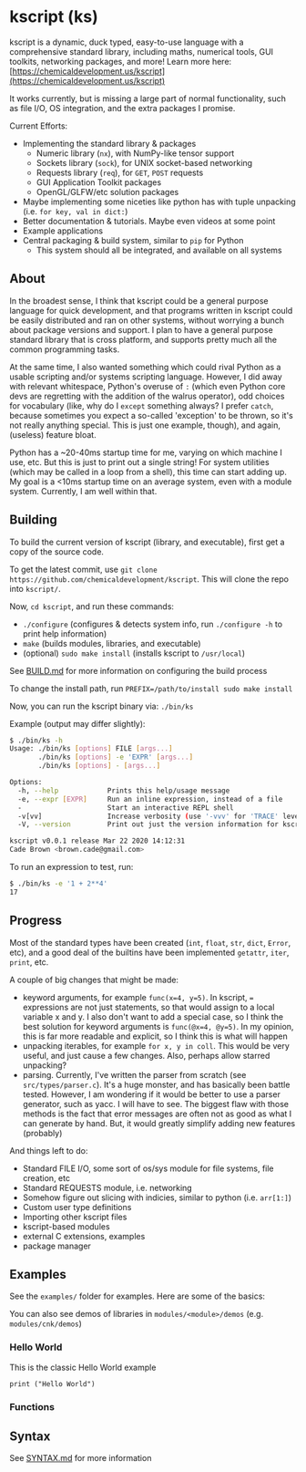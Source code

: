 # kscript (ks)

kscript is a dynamic, duck typed, easy-to-use language with a comprehensive standard library, including maths, numerical tools, GUI toolkits, networking packages, and more! Learn more here: [https://chemicaldevelopment.us/kscript](https://chemicaldevelopment.us/kscript)

It works currently, but is missing a large part of normal functionality, such as file I/O, OS integration, and the extra packages I promise.

Current Efforts:

  * Implementing the standard library & packages
    * Numeric library (`nx`), with NumPy-like tensor support
    * Sockets library (`sock`), for UNIX socket-based networking
    * Requests library (`req`), for `GET`, `POST` requests
    * GUI Application Toolkit packages
    * OpenGL/GLFW/etc solution packages
  * Maybe implementing some niceties like python has with tuple unpacking (i.e. `for key, val in dict:`)
  * Better documentation & tutorials. Maybe even videos at some point
  * Example applications
  * Central packaging & build system, similar to `pip` for Python
    * This system should all be integrated, and available on all systems


## About

In the broadest sense, I think that kscript could be a general purpose language for quick development, and that programs written in kscript could be easily distributed and ran on other systems, without worrying a bunch about package versions and support. I plan to have a general purpose standard library that is cross platform, and supports pretty much all the common programming tasks.

At the same time, I also wanted something which could rival Python as a usable scripting and/or systems scripting language. However, I did away with relevant whitespace, Python's overuse of `:` (which even Python core devs are regretting with the addition of the walrus operator), odd choices for vocabulary (like, why do I `except` something always? I prefer `catch`, because sometimes you expect a so-called 'exception' to be thrown, so it's not really anything special. This is just one example, though), and again, (useless) feature bloat.

Python has a ~20-40ms startup time for me, varying on which machine I use, etc. But this is just to print out a single string! For system utilities (which may be called in a loop from a shell), this time can start adding up. My goal is a <10ms startup time on an average system, even with a module system. Currently, I am well within that.


## Building

To build the current version of kscript (library, and executable), first get a copy of the source code.

To get the latest commit, use `git clone https://github.com/chemicaldevelopment/kscript`. This will clone the repo into `kscript/`.

Now, `cd kscript`, and run these commands:

  * `./configure` (configures & detects system info, run `./configure -h` to print help information)
  * `make` (builds modules, libraries, and executable)
  * (optional) `sudo make install` (installs kscript to `/usr/local`)

See [BUILD.md](./BUILD.md) for more information on configuring the build process

To change the install path, run `PREFIX=/path/to/install sudo make install`

Now, you can run the kscript binary via: `./bin/ks`

Example (output may differ slightly):
```bash
$ ./bin/ks -h
Usage: ./bin/ks [options] FILE [args...]
       ./bin/ks [options] -e 'EXPR' [args...]
       ./bin/ks [options] - [args...]

Options:
  -h, --help            Prints this help/usage message
  -e, --expr [EXPR]     Run an inline expression, instead of a file
  -                     Start an interactive REPL shell
  -v[vv]                Increase verbosity (use '-vvv' for 'TRACE' level)
  -V, --version         Print out just the version information for kscript

kscript v0.0.1 release Mar 22 2020 14:12:31
Cade Brown <brown.cade@gmail.com>
```

To run an expression to test, run:

```bash
$ ./bin/ks -e '1 + 2**4'
17
```


## Progress

Most of the standard types have been created (`int`, `float`, `str`, `dict`, `Error`, etc), and a good deal of the builtins have been implemented `getattr`, `iter`, `print`, etc.

A couple of big changes that might be made:

  * keyword arguments, for example `func(x=4, y=5)`. In kscript, `=` expressions are not just statements, so that would assign to a local variable x and y. I also don't want to add a special case, so I think the best solution for keyword arguments is `func(@x=4, @y=5)`. In my opinion, this is far more readable and explicit, so I think this is what will happen
  * unpacking iterables, for example `for x, y in coll`. This would be very useful, and just cause a few changes. Also, perhaps allow starred unpacking?
  * parsing. Currently, I've written the parser from scratch (see `src/types/parser.c`). It's a huge monster, and has basically been battle tested. However, I am wondering if it would be better to use a parser generator, such as yacc. I will have to see. The biggest flaw with those methods is the fact that error messages are often not as good as what I can generate by hand. But, it would greatly simplify adding new features (probably)

And things left to do:

  * Standard FILE I/O, some sort of os/sys module for file systems, file creation, etc
  * Standard REQUESTS module, i.e. networking
  * Somehow figure out slicing with indicies, similar to python (i.e. `arr[1:]`)
  * Custom user type definitions
  * Importing other kscript files
  * kscript-based modules
  * external C extensions, examples
  * package manager

## Examples

See the `examples/` folder for examples. Here are some of the basics:

You can also see demos of libraries in `modules/<module>/demos` (e.g. `modules/cnk/demos`)

### Hello World

This is the classic Hello World example

```
print ("Hello World")
```

### Functions

## Syntax

See [SYNTAX.md](./SYNTAX.md) for more information
